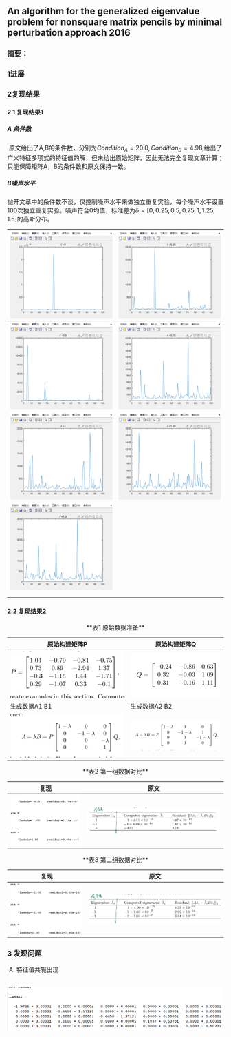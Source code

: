 ## An algorithm for the generalized eigenvalue problem for nonsquare matrix pencils by minimal perturbation approach  2016

### 摘要：

### 1进展

### 2复现结果

####        2.1  复现结果1

#####         A 条件数

​         原文给出了A,B的条件数，分别为$Condition_A = 20.0,Condition_B= 4.98$,给出了广义特征多项式的特征值的解，但未给出原始矩阵，因此无法完全复现文章计算；只能保障矩阵A，B的条件数和原文保持一致。

#####         B噪声水平

​         抛开文章中的条件数不谈，仅控制噪声水平来做独立重复实验，每个噪声水平设置100次独立重复实验。噪声符合0均值，标准差为$\delta = [0,0.25,0.5,0.75,1,1.25,1.5]$的高斯分布。

| ![](./material/9.png)  | ![](./material/10.png) |
| ---------------------- | ---------------------- |
| ![](./material/11.png) | ![](./material/12.png) |
| ![](./material/13.png) | ![](./material/14.png) |
| ![](./material/15.png) |                        |
|                        |                        |
|                        |                        |



####        2.2  复现结果2

<center> **表1 原始数据准备**</center>

| 原始构建矩阵P         | 原始构建矩阵Q                                    |
| --------------------- | ------------------------------------------------ |
| ![](./material/1.png) | ![](./material/4.png)                            |
| 生成数据A1 B1         | 生成数据A2 B2                                    |
| ![](./material/2.png) | <img src="./material/3.png" style="zoom:75%;" /> |

<center>**表2 第一组数据对比**</center>

| 复现                  | 原文                      |
| --------------------- | ------------------------- |
| ![](./material/5.png) | **![](./material/6.png)** |

<center> **表3 第二组数据对比**</center>

| 复现                  | 原文                  |
| --------------------- | --------------------- |
| ![](./material/7.png) | ![](./material/8.png) |

### 3  发现问题

​      A.  特征值共轭出现

​           ![](./material/16.png)

​          
